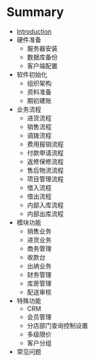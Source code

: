 # Summary

* [Introduction](README.md)
* 硬件准备
    * 服务器安装
    * 数据库备份
    * 客户端配置
* 软件初始化
    * 组织架构
    * 资料准备
    * 期初建账
* 业务流程
    * 进货流程
    * 销售流程
    * 调拨流程
    * 费用报销流程
    * 付款申请流程
    * 返修保修流程
    * 售后物流流程
    * 项目管理流程
    * 借入流程
    * 借出流程
    * 内部入库流程
    * 内部出库流程
* 模块功能
    * 销售业务
    * 进货业务
    * 商务管理
    * 收款台
    * 出纳业务
    * 财务管理
    * 库房管理
    * 配送审核
* 特殊功能
    * CRM
    * 会员管理
    * 分店部门查询控制设置
    * 多级限价
    * 客户分组
* 常见问题

